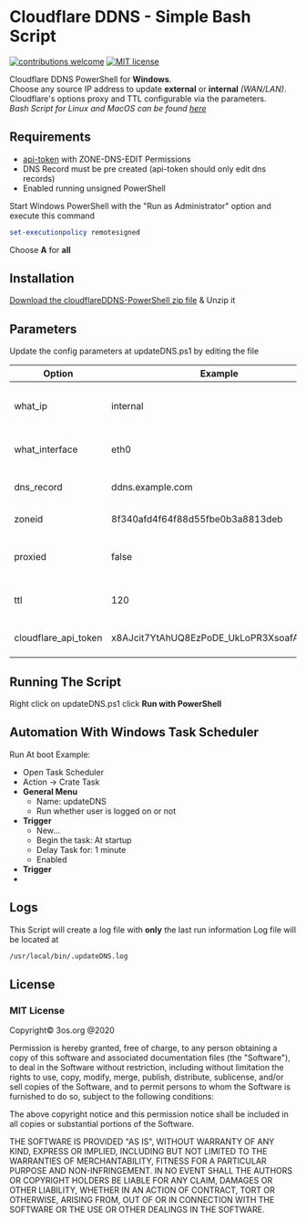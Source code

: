 # Cloudflare DDNS - Simple Bash Script

[![contributions welcome](https://img.shields.io/badge/contributions-welcome-brightgreen.svg?style=flat)](https://github.com/fire1ce/3os.org/tree/master/src)
[![MIT license](https://img.shields.io/badge/License-MIT-blue.svg)](https://mit-license.org/)

Cloudflare DDNS PowerShell for __Windows__.  
Choose any source IP address to update  __external__ or __internal__  _(WAN/LAN)_.  
Cloudflare's options proxy and TTL configurable via the parameters.  
_Bash Script for Linux and MacOS can be found [here](https://github.com/fire1ce/cloudflareDDNS-Bash)_

## Requirements

*   [api-token](https://dash.cloudflare.com/profile/api-tokens) with ZONE-DNS-EDIT Permissions
*   DNS Record must be pre created (api-token should only edit dns records)
*   Enabled running unsigned PowerShell

Start Windows PowerShell with the "Run as Administrator" option and execute this command

```powershell
set-executionpolicy remotesigned
```

Choose __A__ for __all__

## Installation

[Download the cloudflareDDNS-PowerShell zip file](https://github.com/fire1ce/cloudflareDDNS-PowerShell/archive/main.zip) & Unzip it

## Parameters

Update the config parameters at updateDNS.ps1 by editing the file

| __Option__           | __Example__                              | __Description__                                           |
|----------------------|------------------------------------------|-----------------------------------------------------------|
| what_ip              | internal                                 | Which IP should be used for the record: internal/external |
| what_interface       | eth0                                     | For internal IP, provide interface name                   |
| dns_record           | ddns.example.com                         | DNS __A__ record which will be updated                    |
| zoneid               | 8f340afd4f64f88d55fbe0b3a8813deb         | Cloudflare's Zone ID                                      |
| proxied              | false                                    | Use Cloudflare proxy on dns record true/false             |
| ttl                  | 120                                      | 120-7200 in seconds or 1 for Auto                         |
| cloudflare_api_token | x8AJcit7YtAhUQ8EzPoDE_UkLoPR3XsoafAE3zZ4 | Cloudflare API Token __KEEP IT PRIVET!!!!__               |

## Running The Script

Right click on updateDNS.ps1 click __Run with PowerShell__

## Automation With Windows Task Scheduler

Run At boot Example:

* Open Task Scheduler
* Action -> Crate Task
* __General Menu__
    * Name: updateDNS
    * Run whether user is logged on or not
* __Trigger__
    * New...
    * Begin the task: At startup
    * Delay Task for: 1 minute
    * Enabled
* __Trigger__
* 

## Logs

This Script will create a log file with __only__ the last run information
Log file will be located at

```bash
/usr/local/bin/.updateDNS.log
```

## License

### MIT License

Copyright© 3os.org @2020

Permission is hereby granted, free of charge, to any person obtaining a copy
of this software and associated documentation files (the "Software"), to
deal in the Software without restriction, including without limitation the
rights to use, copy, modify, merge, publish, distribute, sublicense, and/or
sell copies of the Software, and to permit persons to whom the Software is
furnished to do so, subject to the following conditions:

The above copyright notice and this permission notice shall be included in
all copies or substantial portions of the Software.

THE SOFTWARE IS PROVIDED "AS IS", WITHOUT WARRANTY OF ANY KIND, EXPRESS OR
IMPLIED, INCLUDING BUT NOT LIMITED TO THE WARRANTIES OF MERCHANTABILITY,
FITNESS FOR A PARTICULAR PURPOSE AND NON-INFRINGEMENT. IN NO EVENT SHALL THE
AUTHORS OR COPYRIGHT HOLDERS BE LIABLE FOR ANY CLAIM, DAMAGES OR OTHER
LIABILITY, WHETHER IN AN ACTION OF CONTRACT, TORT OR OTHERWISE, ARISING
FROM, OUT OF OR IN CONNECTION WITH THE SOFTWARE OR THE USE OR OTHER DEALINGS
IN THE SOFTWARE.
